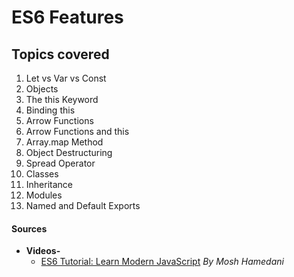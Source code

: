 # ES6 Features

## Topics covered

1. Let vs Var vs Const
2. Objects
3. The this Keyword
4. Binding this
5. Arrow Functions
6. Arrow Functions and this
7. Array.map Method
8. Object Destructuring
9. Spread Operator
10. Classes
11. Inheritance
12. Modules
13. Named and Default Exports

#### Sources

- **Videos-**
  - [ES6 Tutorial: Learn Modern JavaScript](https://www.youtube.com/watch?v=NCwa_xi0Uuc) _By Mosh Hamedani_
